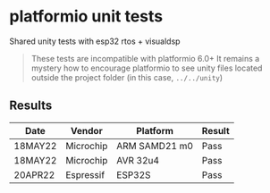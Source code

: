 # platformio unit tests

Shared unity tests with esp32 rtos + visualdsp

> These tests are incompatible with platformio 6.0+
> It remains a mystery how to encourage platformio to see unity files
> located outside the project folder (in this case, `../../unity`)


## Results

|   Date  | Vendor    | Platform      | Result |
| ------- | --------- | --------------| ------ |
| 18MAY22 | Microchip | ARM SAMD21 m0 | Pass   |
| 18MAY22 | Microchip | AVR 32u4      | Pass   |
| 20APR22 | Espressif | ESP32S        | Pass   |
